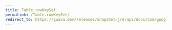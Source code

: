 ```yaml
---
title: Table.rowKeySet
permalink: /Table.rowKeySet/
redirect_to: https://guava.dev/releases/snapshot-jre/api/docs/com/google/common/collect/Table.html#rowKeySet--
---
```

